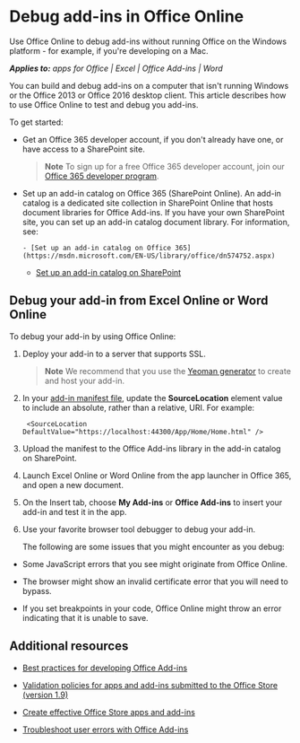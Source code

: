 
# Debug add-ins in Office Online
Use Office Online to debug add-ins without running Office on the Windows platform - for example, if you're developing on a Mac.

 _**Applies to:** apps for Office | Excel | Office Add-ins | Word_

You can build and debug add-ins on a computer that isn't running Windows or the Office 2013 or Office 2016 desktop client. This article describes how to use Office Online to test and debug you add-ins. 

To get started:


- Get an Office 365 developer account, if you don't already have one, or have access to a SharePoint site.
    
     >**Note**  To sign up for a free Office 365 developer account, join our [Office 365 developer program](https://dev.office.com/devprogram).
- Set up an add-in catalog on Office 365 (SharePoint Online). An add-in catalog is a dedicated site collection in SharePoint Online that hosts document libraries for Office Add-ins. If you have your own SharePoint site, you can set up an add-in catalog document library. For information, see:
    
      - [Set up an add-in catalog on Office 365](https://msdn.microsoft.com/EN-US/library/office/dn574752.aspx)
    
  - [Set up an add-in catalog on SharePoint](https://msdn.microsoft.com/EN-US/library/office/fp123530.aspx)
    

## Debug your add-in from Excel Online or Word Online

To debug your add-in by using Office Online:


1. Deploy your add-in to a server that supports SSL.
    
     >**Note**  We recommend that you use the [Yeoman generator](https://github.com/OfficeDev/generator-office) to create and host your add-in.
2. In your [add-in manifest file](../overview/add-in-manifests.md), update the  **SourceLocation** element value to include an absolute, rather than a relative, URI. For example:
    
     ` <SourceLocation DefaultValue="https://localhost:44300/App/Home/Home.html" />`
    
3. Upload the manifest to the Office Add-ins library in the add-in catalog on SharePoint.
    
4. Launch Excel Online or Word Online from the app launcher in Office 365, and open a new document.
    
5. On the Insert tab, choose  **My Add-ins** or **Office Add-ins** to insert your add-in and test it in the app.
    
6. Use your favorite browser tool debugger to debug your add-in.
    
    The following are some issues that you might encounter as you debug:
    
  - Some JavaScript errors that you see might originate from Office Online.
    
  - The browser might show an invalid certificate error that you will need to bypass.
    
  - If you set breakpoints in your code, Office Online might throw an error indicating that it is unable to save.
    

## Additional resources



- [Best practices for developing Office Add-ins](http://msdn.microsoft.com/library/d455b76b-4d76-493d-a681-6b02ba1f38a8%28Office.15%29.aspx)
    
- [Validation policies for apps and add-ins submitted to the Office Store (version 1.9)](http://msdn.microsoft.com/library/cd90836a-523e-42f5-ab02-5123cdf9fefe%28Office.15%29.aspx)
    
- [Create effective Office Store apps and add-ins](http://msdn.microsoft.com/library/c66a6e6b-2e96-458f-8f8c-2a499fe942c9%28Office.15%29.aspx)
    
- [Troubleshoot user errors with Office Add-ins](../testing/testing-and-troubleshooting.md)
    
